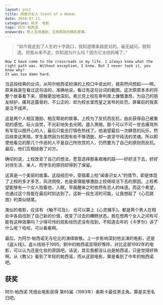 ```yaml
---
layout: post
title: 闻香识女人 Scent of a Woman
date: 2016-07-21
categories: WLR  电影
tags: 阿尔·帕西诺
onewords: 两人互相激励、互相帮助的精彩故事。
---
```

> “如今我走到了人生的十字路口，我知道哪条路是对的。毫无疑问，我知道。但我从来不走，你知道为什么吗？因为它太他妈难了。”

    Now I have come to the crossroads in my life. I always knew what the right path was. Without exception, I knew. But I never took it, you know why? 
    It was too damn hard.

当这段经典的台词，从阿尔帕西诺扮演的上校口中说出时，我突然间想起——啊，原来我是在看过这句话的，准确地说，看过有这句台词的截图。这次原原本本的将整个故事看下来，感触更加地深刻。弗兰克上校在审判席上慷慨激昂，为自己的朋友辩护，痛骂这露骨的、不公正的、却为校长堂而皇之宣布的处罚。屏幕前的我真是泣不成声。

这是两个人相互激励、相互帮助的故事。上校为了反抗而反抗，由此获得自己被重视的感觉。玩火自焚，不光彩地失去光明，遁入黑暗。那个可以不可一世去痛骂所有军官以图开心的人，最后只能去打情色热线了。他渴望最后一次肆意的玩乐，然后结束这黑暗。学生虽然因为贫困有些不够洒脱，却一直坚守纯洁的灵魂。所以即使他看见的那几个作恶的人不是自己所欣赏的人，仍然要为了自己的原则而反抗。最后，他们互相拯救了对方。

确切的说，上校改变了自己的想法，愿意选择那条艰难的路——好好活下去，好好对待生活、亲人，而学生的原则却得到了保留。

这真是一个美丽的故事。这段经历中，穿插着上校“闻香识女人”的情节，即是体现了上校的多才多艺，风流倜傥，也是查理能够激励上校继续活下去的原因。上校希望能够有一个女人抱着他，入眠，早晨醒来之时依然有恋人的味道。而这个希望，也通过这个技能在最后时刻达到了。这新一段生活的可能，让我想起了《心花路放》的类似结尾。

类似的电影，应该有 《触不可及》， 也可以算上《心灵捕手》。都是两个男人在相处中各自找到了自己新的价值，改变了过去的糟糕状态。我在想两个女人之间有可能有这种效果吗？少得可怜的观影经历还没有找到，不知道去年的《卡罗尔》讲了什么呢？哈哈，可以看看啊。

最后，为阿尔·帕西诺无与伦比的演绎致敬。上一步影响深刻他主演的电影，还是《盗火线》。盗火线拍于1995，剧中的帕西诺显得好憔悴，对比这部1992年的电影，可以认为还是化妆的原因吧。话说，其实我都没认出是帕西诺，只是觉得好熟啊。从《教父》看到了年轻的帕西诺，而从这部电影，算是看到了中年的帕西诺吧。

## 获奖

阿尔·帕西诺 凭借此电影获得 第65届（1993年）奥斯卡最佳男主角。算是实至名归吧。
